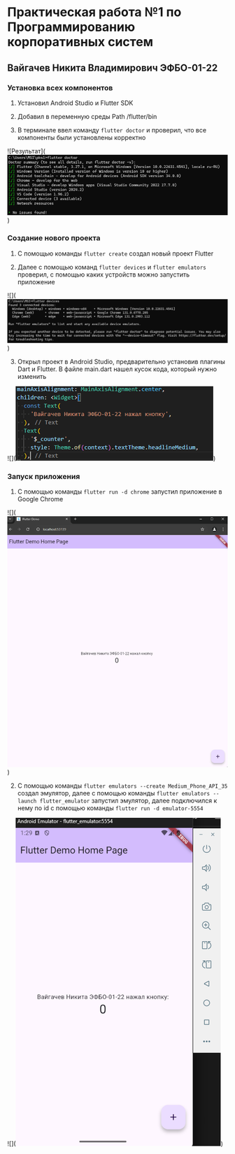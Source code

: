# Практическая работа №1 по Программированию корпоративных систем
## Вайгачев Никита Владимирович ЭФБО-01-22

### Установка всех компонентов
1. Установил Android Studio и Flutter SDK

2. Добавил в переменную среды Path /flutter/bin

3. В терминале ввел команду  `flutter doctor` и проверил, что все компоненты были установлены корректно

![Результат](![Снимок экрана 2024-12-24 044908.png](pics%2F%D0%A1%D0%BD%D0%B8%D0%BC%D0%BE%D0%BA%20%D1%8D%D0%BA%D1%80%D0%B0%D0%BD%D0%B0%202024-12-24%20044908.png))

### Создание нового проекта

1. С помощью команды `flutter create` создал новый проект Flutter

2. Далее с помощью команд `flutter devices` и `flutter emulators` проверил, с помощью каких устройств можно запустить приложение

![](![Снимок экрана 2024-12-24 011256.png](pics%2F%D0%A1%D0%BD%D0%B8%D0%BC%D0%BE%D0%BA%20%D1%8D%D0%BA%D1%80%D0%B0%D0%BD%D0%B0%202024-12-24%20011256.png))

3. Открыл проект в Android Studio, предварительно установив плагины Dart и Flutter. В файле main.dart нашел кусок кода, который нужно изменить

![](![Снимок экрана 2024-12-24 011505.png](pics%2F%D0%A1%D0%BD%D0%B8%D0%BC%D0%BE%D0%BA%20%D1%8D%D0%BA%D1%80%D0%B0%D0%BD%D0%B0%202024-12-24%20011505.png))

### Запуск приложения

1. С помощью команды `flutter run -d chrome` запустил приложение в Google Chrome

![](![Снимок экрана 2024-12-24 011615.png](pics%2F%D0%A1%D0%BD%D0%B8%D0%BC%D0%BE%D0%BA%20%D1%8D%D0%BA%D1%80%D0%B0%D0%BD%D0%B0%202024-12-24%20011615.png))

2. С помощью команды `flutter emulators --create Medium_Phone_API_35` создал эмулятор, далее с помощью команды `flutter emulators --launch flutter_emulator` запустил эмулятор, далее подключился к нему по id с помощью команды `flutter run -d emulator-5554`

![](![Снимок экрана 2024-12-24 042956.png](pics%2F%D0%A1%D0%BD%D0%B8%D0%BC%D0%BE%D0%BA%20%D1%8D%D0%BA%D1%80%D0%B0%D0%BD%D0%B0%202024-12-24%20042956.png))

